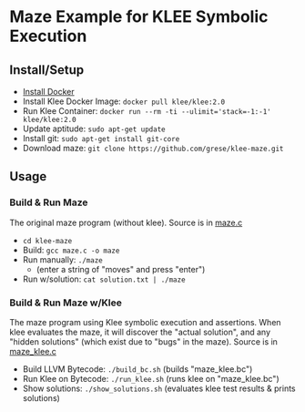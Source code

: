# Maze Example for KLEE Symbolic Execution

## Install/Setup

- [Install Docker](https://docs.docker.com/get-started/)
- Install Klee Docker Image: `docker pull klee/klee:2.0`
- Run Klee Container: `docker run --rm -ti --ulimit='stack=-1:-1' klee/klee:2.0`
- Update aptitude: `sudo apt-get update`
- Install git: `sudo apt-get install git-core`
- Download maze: `git clone https://github.com/grese/klee-maze.git`

## Usage

### Build & Run Maze

The original maze program (without klee).  Source is in [maze.c](https://github.com/grese/klee-maze/blob/master/maze.c)

- `cd klee-maze`
- Build: `gcc maze.c -o maze`
- Run manually: `./maze`
  - (enter a string of "moves" and press "enter")
- Run w/solution: `cat solution.txt | ./maze`

### Build & Run Maze w/Klee

The maze program using Klee symbolic execution and assertions.  When klee evaluates the maze, it will discover the "actual solution", and any "hidden solutions" (which exist due to "bugs" in the maze).  Source is in [maze_klee.c](https://github.com/grese/klee-maze/blob/master/maze_klee.c)

- Build LLVM Bytecode: `./build_bc.sh` (builds "maze_klee.bc")
- Run Klee on Bytecode: `./run_klee.sh` (runs klee on "maze_klee.bc")
- Show solutions: `./show_solutions.sh` (evaluates klee test results & prints solutions)
